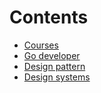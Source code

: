 # Contents 
- [Courses](./courses.md)
- [Go developer](./golang/readme.md)
- [Design pattern](./design-patterns/readme.md)
- [Design systems](./design-system/readme.md)